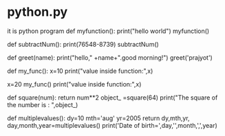 # python.py
it is python program
def myfunction():
    print("hello world")
myfunction()

def subtractNum():
    print(76548-8739)
subtractNum()

def greet(name):
    print("hello," +name+".good morning!")
greet('prajyot')

def my_func():
    x=10
    print("value inside function:",x)

x=20
my_func()
print("value inside function:",x)

def square(num):
    return num**2
object_ =square(64)
print("The square of the number is : ",object_)

def multiplevalues():
    dy=10
    mth='aug'
    yr=2005
    return dy,mth,yr,
day,month,year=multiplevalues()
print('Date of birth=',day,'',month,',',year)

